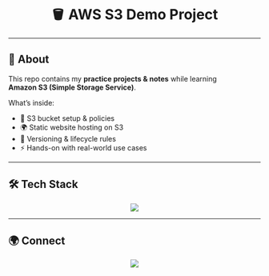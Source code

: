 <h1 align="center">🪣 AWS S3 Demo Project</h1>

---

## 📖 About
This repo contains my **practice projects & notes** while learning  
**Amazon S3 (Simple Storage Service)**.  

What’s inside:
- 🔐 S3 bucket setup & policies  
- 🌍 Static website hosting on S3  
- 🔄 Versioning & lifecycle rules  
- ⚡ Hands-on with real-world use cases  

---

## 🛠️ Tech Stack
<p align="center">
  <img src="https://skillicons.dev/icons?i=aws,git,github&perline=15" />
</p>

---

## 🌍 Connect
<p align="center">
  <a href="https://linkedin.com/in/maahijeen"><img src="https://img.shields.io/badge/LinkedIn-Connect-1E90FF?style=flat&logo=linkedin&logoColor=white" /></a>
</p>
